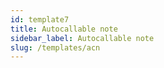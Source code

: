 ```yaml
---
id: template7
title: Autocallable note
sidebar_label: Autocallable note
slug: /templates/acn
---
```

